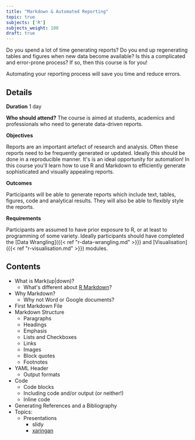 ```yaml
---
title: "Markdown & Automated Reporting"
topic: true
subjects: ['R']
subjects_weight: 100
draft: true
---
```


<!--
https://github.com/rstudio/rstudio-conf/tree/master/2017/Advanced%20R%20Markdown%20-%20Yihui%20Xie
https://github.com/rstudio/rstudio-conf/tree/master/2018/Multilingual_Rmarkdown--Aaron_Berg
https://github.com/rstudio/rstudio-conf/tree/master/2018/R_Markdown_Eight_Ways--Mine_Cetinkaya_Rundel
https://github.com/rstudio-education/intro-shiny-rmarkdown
-->

Do you spend a lot of time generating reports? Do you end up regenerating tables and figures when new data become available? Is this a complicated and error-prone process? If so, then this course is for you!

Automating your reporting process will save you time and reduce errors.

## Details

**Duration** 1 day

**Who should attend?** The course is aimed at students, academics and professionals who need to generate data-driven reports.

**Objectives**

Reports are an important artefact of research and analysis. Often these reports need to be frequently generated or updated. Ideally this should be done in a reproducible manner. It's is an ideal opportunity for automation! In this course you'll learn how to use R and Markdown to efficiently generate sophisticated and visually appealing reports.

**Outcomes**

Participants will be able to generate reports which include text, tables, figures, code and analytical results. They will also be able to flexibly style the reports.

**Requirements**

Participants are assumed to have prior exposure to R, or at least to programming of some variety. Ideally participants should have completed the [Data Wrangling]({{< ref "r-data-wrangling.md" >}}) and [Visualisation]({{< ref "r-visualisation.md" >}}) modules.

## Contents

<!--
https://www.cultureofinsight.com/blog/2018/10/22/2018-08-20-automated-data-reports-with-r/
-->

<!--
1. Introduction to Markdown
2. Creating R Markdown documents in RStudio
    - Code chunks
    - Code chunk options
3. Building documents from a script
4. Sending documents via email
5. Automation with `cron`
5. Case study: Automated reporting of Cryptocurrency transactions
6. Build your own report
-->

<!--
- Data Ingestion
  - Loading data from flat files
  - Database queries
- Data Preparation
  - Wrangling data with [dplyr](https://github.com/tidyverse/dplyr)
  - Pivoting data with [tidyr](https://github.com/tidyverse/tidyr)
- Figures and Tables
  - Generating plots with [ggplot2](https://github.com/tidyverse/ggplot2)
  - Building tables
- Styling Reports
- Dissemination
  - Emailing reports
- Twitter
- Slack
- Telegram
- Deploying
  - Scheduling report generation
-->

- What is Mark(up|down)?
  - What's different about [R Markdown](https://github.com/rstudio/rmarkdown)?
- Why Markdown?
  - Why not Word or Google documents?
- First Markdown File
- Markdown Structure
  - Paragraphs
  - Headings
  - Emphasis
  - Lists and Checkboxes
  - Links
  - Images
  - Block quotes
  - Footnotes
- YAML Header
  - Output formats
- Code
  - Code blocks
  - Including code and/or output (or neither!)
  - Inline code
- Generating References and a Bibliography
- Topics:
  - Presentations
    - slidy
    - [xaringan](https://github.com/yihui/xaringan)

<!--
  - Building Dashboards with [flexdashboard](https://github.com/rstudio/flexdashboard)
  - Writing a Book with [bookdown](https://github.com/rstudio/bookdown)
  - Creating a Blog with [blogdown](https://github.com/rstudio/blogdown)
  - Making Interactive Tutorials with [learnr](https://github.com/rstudio/learnr)
-->
